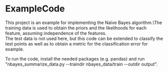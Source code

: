 # ExampleCode
This project is an example for implementing the Naïve Bayes algorithm.\The training data is used to obtain the priors and the likelihoods for each feature, assuming independence of the features.\
The test data is not used here, but this code can be extended to classify the test points as well as to obtain a metric for the classification error for example. 

To run the code, install the needed packages (e.g. pandas) and run "nbayes_summarize_data.py --traindir nbayes_data/train --outdir output".
